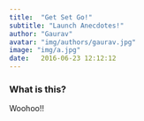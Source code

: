 ```yaml
---
title:  "Get Set Go!"
subtitle: "Launch Anecdotes!"
author: "Gaurav"
avatar: "img/authors/gaurav.jpg"
image: "img/a.jpg"
date:   2016-06-23 12:12:12
---
```


### What is this?
Woohoo!!
